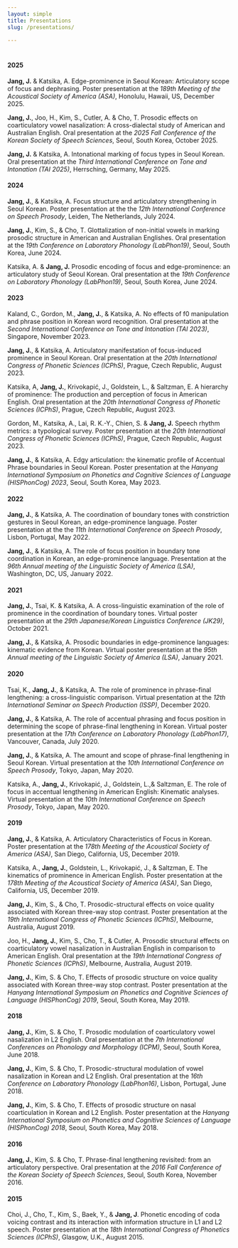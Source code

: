 ```yaml
---
layout: simple
title: Presentations
slug: /presentations/

---
```



<h6 style="font-size:5px"><br></h6>

<h4>2025</h4>

  <b>Jang, J.</b> & Katsika, A. Edge-prominence in Seoul Korean: Articulatory scope of focus and dephrasing. Poster presentation at the <em>189th Meeting of the Acoustical Society of America (ASA)</em>, Honolulu, Hawaii, US, December 2025.

  <b>Jang, J.</b>, Joo, H., Kim, S., Cutler, A. & Cho, T. Prosodic effects on coarticulatory vowel nasalization: A cross-dialectal study of American and Australian English. Oral presentation at the <em>2025 Fall Conference of the Korean Society of Speech Sciences</em>, Seoul, South Korea, October 2025.

  <b>Jang, J.</b> & Katsika, A. Intonational marking of focus types in Seoul Korean. Oral presentation at the <em>Third International Conference on Tone and Intonation (TAI 2025)</em>, Herrsching, Germany, May 2025.

<h4>2024</h4>

  <b>Jang, J.</b>, & Katsika, A. Focus structure and articulatory strengthening in Seoul Korean. Poster presentation at the the <em>12th International Conference on Speech Prosody</em>, Leiden, The Netherlands, July 2024.
  
  <b>Jang, J.</b>, Kim, S., & Cho, T. Glottalization of non-initial vowels in marking prosodic structure in American and Australian Englishes. Oral presentation at the <em>19th Conference on Laboratory Phonology (LabPhon19)</em>, Seoul, South Korea, June 2024.

  Katsika, A. & <b>Jang, J.</b> Prosodic encoding of focus and edge-prominence: an articulatory study of Seoul Korean. Oral presentation at the <em>19th Conference on Laboratory Phonology (LabPhon19)</em>, Seoul, South Korea, June 2024.

<h4>2023</h4>

  Kaland, C., Gordon, M., <b>Jang, J.</b>, & Katsika, A. No effects of f0 manipulation and phrase position in Korean word recognition. Oral presentation at the <em>Second International Conference on Tone and Intonation (TAI 2023)</em>, Singapore, November 2023.

  <b>Jang, J.</b>, & Katsika, A. Articulatory manifestation of focus-induced prominence in Seoul Korean. Oral presentation at the <em>20th International Congress of Phonetic Sciences (ICPhS)</em>, Prague, Czech Republic, August 2023.

  Katsika, A, <b>Jang, J.</b>, Krivokapić, J., Goldstein, L., & Saltzman, E. A hierarchy of prominence: The production and perception of focus in American English. Oral presentation at the <em>20th International Congress of Phonetic Sciences (ICPhS)</em>, Prague, Czech Republic, August 2023.

  Gordon, M., Katsika, A., Lai, R. K.-Y., Chien, S. & <b>Jang, J.</b> Speech rhythm metrics: a typological survey. Poster presentation at the <em>20th International Congress of Phonetic Sciences (ICPhS)</em>, Prague, Czech Republic, August 2023.

  <b>Jang, J.</b>, & Katsika, A. Edgy articulation: the kinematic profile of Accentual Phrase boundaries in Seoul Korean. Poster presentation at the <em>Hanyang International Symposium on Phonetics and Cognitive Sciences of Language (HISPhonCog) 2023</em>, Seoul, South Korea, May 2023.



<h4>2022</h4>

 <b>Jang, J.</b>, & Katsika, A. The coordination of boundary tones with constriction gestures in Seoul Korean, an edge-prominence language. Poster presentation at the the <em>11th International Conference on Speech Prosody</em>, Lisbon, Portugal, May 2022.

 <b>Jang, J.</b>, & Katsika, A. The role of focus position in boundary tone coordination in Korean, an edge-prominence language. Presentation at the <em>96th Annual meeting of the Linguistic Society of America (LSA)</em>, Washington, DC, US, January 2022.


<h4>2021</h4>

  <b>Jang, J.</b>, Tsai, K. & Katsika, A. A cross-linguistic examination of the role of prominence in the coordination of boundary tones. Virtual poster presentation at the <em>29th Japanese/Korean Linguistics Conference (JK29)</em>, October 2021.

  <b>Jang, J.</b>, & Katsika, A. Prosodic boundaries in edge-prominence languages: kinematic evidence from Korean. Virtual poster presentation at the <em>95th Annual meeting of the Linguistic Society of America (LSA)</em>, January 2021.


<h4>2020</h4>

  Tsai, K., <b>Jang, J.</b>, & Katsika, A. The role of prominence in phrase-final lengthening: a cross-linguistic comparison. Virtual presentation at the <em>12th International Seminar on Speech Production (ISSP)</em>, December 2020.

  <b>Jang, J.</b>, & Katsika, A. The role of accentual phrasing and focus position in determining the scope of phrase-final lengthening in Korean. Virtual poster presentation at the <em>17th Conference on Laboratory Phonology (LabPhon17)</em>, Vancouver, Canada, July 2020.

  <b>Jang, J.</b>, & Katsika, A. The amount and scope of phrase-final lengthening in Seoul Korean. Virtual presentation at the <em>10th International Conference on Speech Prosody</em>, Tokyo, Japan, May 2020.

  Katsika, A., <b>Jang, J.</b>, Krivokapić, J., Goldstein, L.,& Saltzman, E. The role of focus in accentual lengthening in American English: Kinematic analyses. Virtual presentation at the <em>10th International Conference on Speech Prosody</em>, Tokyo, Japan, May 2020.


 <h4>2019</h4>

  <b>Jang, J.</b>, & Katsika, A. Articulatory Characteristics of Focus in Korean. Poster presentation at the <em>178th Meeting of the Acoustical Society of America (ASA)</em>, San Diego, California, US, December 2019.

  Katsika, A., <b>Jang, J.</b>, Goldstein, L., Krivokapić, J., & Saltzman, E. The kinematics of prominence in American English. Poster presentation at the <em>178th Meeting of the Acoustical Society of America (ASA)</em>, San Diego, California, US, December 2019.

  <b>Jang, J.</b>, Kim, S., & Cho, T. Prosodic-structural effects on voice quality associated with Korean three-way stop contrast. Poster presentation at the <em>19th International Congress of Phonetic Sciences (ICPhS)</em>, Melbourne, Australia, August 2019.

  Joo, H., <b>Jang, J.</b>, Kim, S., Cho, T., & Cutler, A. Prosodic structural effects on coarticulatory vowel nasalization in Australian English in comparison to American English. Oral presentation at the <em>19th International Congress of Phonetic Sciences (ICPhS)</em>, Melbourne, Australia, August 2019.

  <b>Jang, J.</b>, Kim, S. & Cho, T. Effects of prosodic structure on voice quality associated with Korean three-way stop contrast. Poster presentation at the <em>Hanyang International Symposium on Phonetics and Cognitive Sciences of Language (HISPhonCog) 2019</em>, Seoul, South Korea, May 2019.


 <h4>2018</h4>

  <b>Jang, J.</b>, Kim, S. & Cho, T. Prosodic modulation of coarticulatory vowel nasalization in L2 English. Oral presentation at the <em>7th International Conferences on Phonology and Morphology (ICPM)</em>, Seoul, South Korea, June 2018.

  <b>Jang, J.</b>, Kim, S. & Cho, T. Prosodic-structural modulation of vowel nasalization in Korean and L2 English. Oral presentation at the <em>16th Conference on Laboratory Phonology (LabPhon16)</em>, Lisbon, Portugal, June 2018.

  <b>Jang, J.</b>, Kim, S. & Cho, T. Effects of prosodic structure on nasal coarticulation in Korean and L2 English. Poster presentation at the <em>Hanyang International Symposium on Phonetics and Cognitive Sciences of Language (HISPhonCog) 2018</em>, Seoul, South Korea, May 2018.


 <h4>2016</h4>

  <b>Jang, J.</b>, Kim, S. & Cho, T. Phrase-final lengthening revisited: from an articulatory perspective. Oral presentation at the <em>2016 Fall Conference of the Korean Society of Speech Sciences</em>, Seoul, South Korea, November 2016.


 <h4>2015</h4>

  Choi, J., Cho, T., Kim, S., Baek, Y., & <b>Jang, J</b>. Phonetic encoding of coda voicing contrast and its interaction with information structure in L1 and L2 speech. Poster presentation at the <em>18th International Congress of Phonetics Sciences (ICPhS)</em>, Glasgow, U.K., August 2015.

